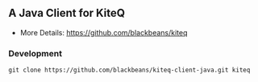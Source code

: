 ## A Java Client for KiteQ
* More Details: https://github.com/blackbeans/kiteq

### Development

    git clone https://github.com/blackbeans/kiteq-client-java.git kiteq
